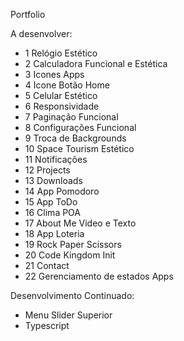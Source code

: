 Portfolio

A desenvolver:
- 1 Relógio Estético
- 2 Calculadora Funcional e Estética
- 3 Icones Apps
- 4 Icone Botão Home 
- 5 Celular Estético
- 6 Responsividade
- 7 Paginação Funcional
- 8 Configurações Funcional
- 9 Troca de Backgrounds
- 10 Space Tourism Estético
- 11 Notificações
- 12 Projects
- 13 Downloads
- 14 App Pomodoro
- 15 App ToDo
- 16 Clima POA
- 17 About Me Video e Texto
- 18 App Loteria
- 19 Rock Paper Scissors
- 20 Code Kingdom Init
- 21 Contact
- 22 Gerenciamento de estados Apps


Desenvolvimento Continuado:
- Menu Slider Superior
- Typescript